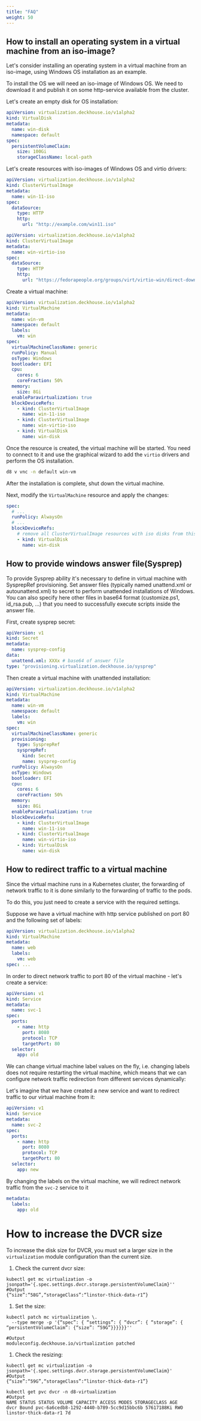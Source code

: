 ```yaml
---
title: "FAQ"
weight: 50
---
```


## How to install an operating system in a virtual machine from an iso-image?

Let's consider installing an operating system in a virtual machine from an iso-image, using Windows OS installation as an example.

To install the OS we will need an iso-image of Windows OS. We need to download it and publish it on some http-service available from the cluster.

Let's create an empty disk for OS installation:

```yaml
apiVersion: virtualization.deckhouse.io/v1alpha2
kind: VirtualDisk
metadata:
  name: win-disk
  namespace: default
spec:
  persistentVolumeClaim:
    size: 100Gi
    storageClassName: local-path
```

Let's create resources with iso-images of Windows OS and virtio drivers:

```yaml
apiVersion: virtualization.deckhouse.io/v1alpha2
kind: ClusterVirtualImage
metadata:
  name: win-11-iso
spec:
  dataSource:
    type: HTTP
    http:
      url: "http://example.com/win11.iso"
```

```yaml
apiVersion: virtualization.deckhouse.io/v1alpha2
kind: ClusterVirtualImage
metadata:
  name: win-virtio-iso
spec:
  dataSource:
    type: HTTP
    http:
      url: "https://fedorapeople.org/groups/virt/virtio-win/direct-downloads/stable-virtio/virtio-win.iso"
```

Create a virtual machine:

```yaml
apiVersion: virtualization.deckhouse.io/v1alpha2
kind: VirtualMachine
metadata:
  name: win-vm
  namespace: default
  labels:
    vm: win
spec:
  virtualMachineClassName: generic
  runPolicy: Manual
  osType: Windows
  bootloader: EFI
  cpu:
    cores: 6
    coreFraction: 50%
  memory:
    size: 8Gi
  enableParavirtualization: true
  blockDeviceRefs:
    - kind: ClusterVirtualImage
      name: win-11-iso
    - kind: ClusterVirtualImage
      name: win-virtio-iso
    - kind: VirtualDisk
      name: win-disk
```

Once the resource is created, the virtual machine will be started. You need to connect to it and use the graphical wizard to add the `virtio` drivers and perform the OS installation.

```bash
d8 v vnc -n default win-vm
```

After the installation is complete, shut down the virtual machine.

Next, modify the `VirtualMachine` resource and apply the changes:

```yaml
spec:
  # ...
  runPolicy: AlwaysOn
  # ...
  blockDeviceRefs:
    # remove all ClusterVirtualImage resources with iso disks from this section
    - kind: VirtualDisk
      name: win-disk
```

## How to provide windows answer file(Sysprep)

To provide Sysprep ability it's necessary to define in virtual machine with SysprepRef provisioning.
Set answer files (typically named unattend.xml or autounattend.xml) to secret to perform unattended installations of Windows.
You can also specify here other files in base64 format (customize.ps1, id_rsa.pub, ...) that you need to successfully execute scripts inside the answer file.

First, create sysprep secret:

```yaml
apiVersion: v1
kind: Secret
metadata:
  name: sysprep-config
data:
  unattend.xml: XXXx # base64 of answer file
type: "provisioning.virtualization.deckhouse.io/sysprep"
```

Then create a virtual machine with unattended installation:

```yaml
apiVersion: virtualization.deckhouse.io/v1alpha2
kind: VirtualMachine
metadata:
  name: win-vm
  namespace: default
  labels:
    vm: win
spec:
  virtualMachineClassName: generic
  provisioning:
    type: SysprepRef
    sysprepRef:
      kind: Secret
      name: sysprep-config
  runPolicy: AlwaysOn
  osType: Windows
  bootloader: EFI
  cpu:
    cores: 6
    coreFraction: 50%
  memory:
    size: 8Gi
  enableParavirtualization: true
  blockDeviceRefs:
    - kind: ClusterVirtualImage
      name: win-11-iso
    - kind: ClusterVirtualImage
      name: win-virtio-iso
    - kind: VirtualDisk
      name: win-disk
```

## How to redirect traffic to a virtual machine

Since the virtual machine runs in a Kubernetes cluster, the forwarding of network traffic to it is done similarly to the forwarding of traffic to the pods.

To do this, you just need to create a service with the required settings.

Suppose we have a virtual machine with http service published on port 80 and the following set of labels:

```yaml
apiVersion: virtualization.deckhouse.io/v1alpha2
kind: VirtualMachine
metadata:
  name: web
  labels:
    vm: web
spec: ...
```

In order to direct network traffic to port 80 of the virtual machine - let's create a service:

```yaml
apiVersion: v1
kind: Service
metadata:
  name: svc-1
spec:
  ports:
    - name: http
      port: 8080
      protocol: TCP
      targetPort: 80
  selector:
    app: old
```

We can change virtual machine label values on the fly, i.e. changing labels does not require restarting the virtual machine, which means that we can configure network traffic redirection from different services dynamically:

Let's imagine that we have created a new service and want to redirect traffic to our virtual machine from it:

```yaml
apiVersion: v1
kind: Service
metadata:
  name: svc-2
spec:
  ports:
    - name: http
      port: 8080
      protocol: TCP
      targetPort: 80
  selector:
    app: new
```

By changing the labels on the virtual machine, we will redirect network traffic from the `svc-2` service to it

```yaml
metadata:
  labels:
    app: old
```

# How to increase the DVCR size

To increase the disk size for DVCR, you must set a larger size in the `virtualization` module configuration than the current size.

1. Check the current dvcr size:

```shell
kubectl get mc virtualization -o jsonpath='{.spec.settings.dvcr.storage.persistentVolumeClaim}''
#Output
{“size”:“58G”,“storageClass”:“linstor-thick-data-r1”}
```

1. Set the size:

```shell
kubectl patch mc virtualization \.
  --type merge -p '{“spec”: { “settings”: { “dvcr”: { “storage”: { “persistentVolumeClaim”: {“size”: “59G”}}}}}}''

#Output
moduleconfig.deckhouse.io/virtualization patched
```

1. Check the resizing:

```shell
kubectl get mc virtualization -o jsonpath='{.spec.settings.dvcr.storage.persistentVolumeClaim}'
#Output
{“size”:“59G”,“storageClass”:“linstor-thick-data-r1”}

kubectl get pvc dvcr -n d8-virtualization
#Output
NAME STATUS STATUS VOLUME CAPACITY ACCESS MODES STORAGECLASS AGE
dvcr Bound pvc-6a6cedb8-1292-4440-b789-5cc9d15bbc6b 57617188Ki RWO linstor-thick-data-r1 7d
```
